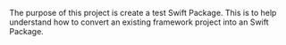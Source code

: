 The purpose of this project is create a test Swift Package.
This is to help understand how to convert an existing framework project into an Swift Package.